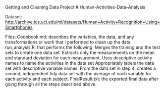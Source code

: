 Getting and Cleaning Data Project  # Human-Activities-Data-Analysis

Dataset:
http://archive.ics.uci.edu/ml/datasets/Human+Activity+Recognition+Using+Smartphones

Files:
Codebook.md: describes the variables, the data, and any transformations or work that I performed to clean up the data
run_analysis.R: that performs the following:
    Merges the training and the test sets to create one data set.
    Extracts only the measurements on the mean and standard deviation for each measurement. 
    Uses descriptive activity names to name the activities in the data set
    Appropriately labels the data set with descriptive variable names. 
    From the data set in step 4, creates a second, independent tidy data set with the average of each variable for each activity and each subject.
FinalResult.txt: the exported final data after going through all the steps described above.
